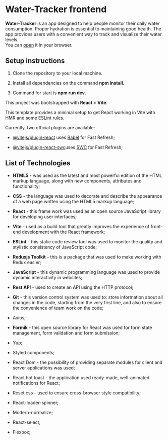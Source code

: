 # Water-Tracker frontend

**Water-Tracker** is an app designed to help people monitor their daily water consumption. Proper hydration is essential to maintaining good health. The app provides users with a convenient way to track and visualize their water levels.<br>
You can [open](https://github.com/OhWellNevermind/water-tracker?tab=readme-ov-file) it in your browser.

## Setup instructions

1. Clone the repository to your local machine.

2. Install all dependencies on the command **npm install**.

3. Command for start is **npm run dev**.

This project was bootstrapped with **React + Vite**.
<br>

This template provides a minimal setup to get React working in Vite with HMR and some ESLint rules.

Currently, two official plugins are available:

- <a href="https://github.com/vitejs/vite-plugin-react/blob/main/packages/plugin-react/README.md">@vitejs/plugin-react</a> uses <a href="https://babeljs.io/" rel="nofollow">Babel</a> for Fast Refresh;

- <a href="https://github.com/vitejs/vite-plugin-react-swc">@vitejs/plugin-react-swc</a>uses <a href="https://swc.rs/" rel="nofollow">SWC</a> for Fast Refresh;

## List of Technologies

- **HTML5** - was used as the latest and most powerful edition of the HTML markup language, along with new components, attributes and functionality;

- **CSS** - the language was used to decorate and describe the appearance of a web page written using the HTML5 markup language;

- **React** - this frame work was used as an open source JavaScript library for developing user interfaces;

- **Vite** - used as a build tool that greatly improves the experience of front-end development with the React framework;

- **ESLint** - this static code review tool was used to monitor the quality and stylistic consistency of JavaScript code;

- **Reduxjs Toolkit** - this is a package that was used to make working with Redux easier;

- **JavaScript** - this dynamic programming language was used to provide dynamic interactivity in websites;

- **Rest API** - used to create an API using the HTTP protocol;

- **Git** - this version control system was used to: store information about all changes in the code, starting from the very first line, and also to ensure the convenience of team work on the code;
- Axios;

- **Formik** - this open source library for React was used for form state management, form validation and form submission;

- Yup;
- Styled components;

- React Dom - the possibility of providing separate modules for client and server applications was used;

- React hot toast - the application used ready-made, well-animated notifications for React;

- Reset css - used to ensure cross-browser style compatibility;

- React-loader-spinner;
- Modern-normalize;
- React-select;
- Flexbox;
